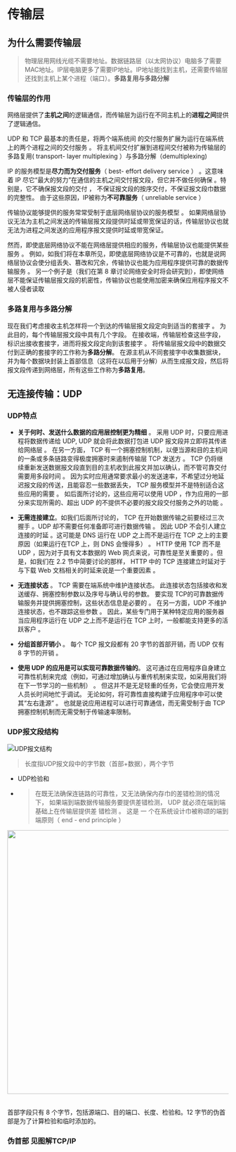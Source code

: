 # 传输层

## 为什么需要传输层

> 物理层用网线光缆不需要地址。数据链路层（以太网协议）电脑多了需要MAC地址。IP层电脑更多了需要IP地址。IP地址能找到主机，还需要传输层还找到主机上某个进程（端口）。**多路复用与多路分解**

### 传输层的作用

网络层提供了**主机之间**的逻辑通信，而传输层为运行在不同主机上的**进程之间**提供了逻辑通信。  

UDP 和 TCP 最基本的责任是，将两个端系统间 的交付服务扩展为运行在端系统上的两个进程之间的交付服务 。 将主机间交付扩展到进程间交付被称为传输层的多路复用( transport- layer multiplexing ）与多路分解（demultiplexing)

IP 的服务模型是**尽力而为交付服务**（ best- effort delivery service ） 。这意味着 IP 尽它“最大的努力”在通信的主机之间交忖报文段，但它并不做任何确保 。特别是，它不确保报文段的交付 ， 不保证报文段的按序交付，不保证报文段巾数据的完整性。 由于这些原因，IP被称为**不可靠服务**（ unreliable service ）

传输协议能够提供的服务常常受制于底层网络层协议的服务模型 。 如果网络层协议无法为主机之间发送的传输层报文段提供时延或带宽保证的话，传输层协议也就无法为进程之间发送的应用程序报文提供时延或带宽保证。

然而，即使底层网络协议不能在网络层提供相应的服务，传输层协议也能提供某些服务 。 例如，如我们将在本章所见，即使底层网络协议是不可靠的，也就是说网络层协议会使分组丢失、篡改和冗余，传输协议也能为应用程序提供可靠的数据传输服务 。 另一个例子是（我们在第 8 章讨论网络安全时将会研究到），即使网络层不能保证传输层报文段的机密性，传输协议也能使用加密来确保应用程序报文不被人侵者读取

###  多路复用与多路分解

现在我们考虑接收主机怎样将一个到达的传输层报文段定向到适当的套接字 。 为此目的，每个传输层报文段中具有几个字段。 在接收端，传输层检查这些字段，标识出接收套接字，进而将报文段定向到该套接字 。 将传输层报文段中的数据交付到正确的套接字的工作称为**多路分解**。 在源主机从不同套接字中收集数据块，并为每个数据块封装上首部信息（这将在以后用于分解）从而生成报文段，然后将报文段传递到网络层，所有这些工作称为**多路复用**。

## 无连接传输：UDP

### UDP特点

+ **关于何时、发送什么数据的应用层控制更为精细** 。 采用 UDP 时，只要应用进程将数据传递给 UDP, UDP 就会将此数据打包进 UDP 报文段并立即将其传递给网络层 。 在另一方面， TCP 有一个拥塞控制机制，以便当源和目的主机间的一条或多条链路变得极度拥塞时来遏制传输层 TCP 发送方 。 TCP 仍将继续重新发送数据报文段直到目的主机收到此报文并加以确认，而不管可靠交付需要用多段时间 。 因为实时应用通常要求最小的发送速率，不希望过分地延迟报文段的传送，且能容忍一些数据丢失， TCP 服务模型并不是特别适合这些应用的需要 。 如后面所讨论的，这些应用可以使用 UDP ，作为应用的一部分来实现所需的、超出 UDP 的不提供不必要的报文段交付服务之外的功能 。

+ **无需连接建立**。如我们后面所讨论的， TCP 在开始数据传输之前要经过三次握手 。UDP 却不需要任何准备即可进行数据传输 。 因此 UDP 不会引人建立连接的时延 。这可能是 DNS 运行在 UDP 之上而不是运行在 TCP 之上的主要原因（如果运行在TCP 上，则 DNS 会慢得多） 。 HTTP 使用 TCP 而不是 UDP ，因为对于具有文本数据的 Web 网贞来说，可靠性是至关重要的 。但是，如我们在 2.2 节中简要讨论的那样， HTTP 中的 TCP 连接建立时延对于与下载 Web 文档相关的时延来说是一个重要因素 。

+ **无连接状态** 。 TCP 需要在端系统中维护连接状态。 此连接状态包括接收和发送缓存、拥塞控制参数以及序号与确认号的参数。 要实现 TCP的可靠数据传输服务并提供拥塞控制，这些状态信息是必要的 。 在另一方面，UDP 不维护连接状态，也不跟踪这些参数 。 因此，某些专门用于某种特定应用的服务器当应用程序运行在 UDP 之上而不是运行在 TCP 上时，一般都能支持更多的活跃客户 。
+ **分组首部开销小** 。 每个 TCP 报文段都有 20 字节的首部开销，而 UDP 仅有 8 字节的开销 。
+ **使用 UDP 的应用是可以实现可靠数据传输的**。 这可通过在应用程序自身建立可靠性机制来完成（例如，可通过增加确认与重传机制来实现，如采用我们将在下一节学习的一些机制） 。 但这并不是无足轻重的任务，它会使应用开发人员长时间地忙于调试。 无论如何，将可靠性直接构建于应用程序中可以使其“左右逢源” 。 也就是说应用进程可以进行可靠通信，而无需受制于由 TCP 拥塞控制机制而无需受制于传输速率限制。

### UDP报文段结构

![UDP报文结构](D:\Download\桌面\知识体系\图片\UDP报文结构.jpg)

> 长度指UDP报文段中的字节数（首部+数据），两个字节

+ UDP检验和

+ > 在既无法确保连链路的可靠性，又无法确保内存巾的差错检测的情况下，
  > 如果端到端数据传输服务要提供差错检测， UDP 就必须在端到端基础上在传输层提供差
  > 错检测 。 这是 一 个在系统设计巾被称颂的端到端原则（ end - end principle ）

<div align="center"> <img src="https://cs-notes-1256109796.cos.ap-guangzhou.myqcloud.com/d4c3a4a1-0846-46ec-9cc3-eaddfca71254.jpg" width="600"/> </div><br>

首部字段只有 8 个字节，包括源端口、目的端口、长度、检验和。12 字节的伪首部是为了计算检验和临时添加的。

### 伪首部 见图解TCP/IP
